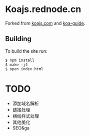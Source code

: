 # Koajs.rednode.cn

  Forked from [koajs.com](https://github.com/koajs/koajs.com) and [koa-guide](https://github.com/turingou/koa-guide).

## Building

  To build the site run:

```
$ npm install
$ make -j4
$ open index.html
```



# TODO

* 添加域名解析
* 链接处理
* 横线样式处理
* 其他美化
* SEO&ga
